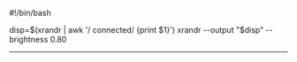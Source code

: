 #!/bin/bash

disp=$(xrandr | awk '/ connected/ {print $1}')
xrandr --output "$disp" --brightness 0.80

-----------------

